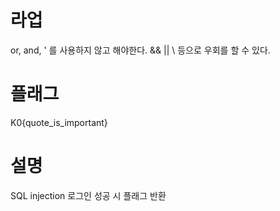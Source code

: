 # 라업
or, and, ' 를 사용하지 않고 해야한다.
&& || \ 등으로 우회를 할 수 있다.


# 플래그
K0{quote_is_important}


# 설명
SQL injection
로그인 성공 시 플래그 반환